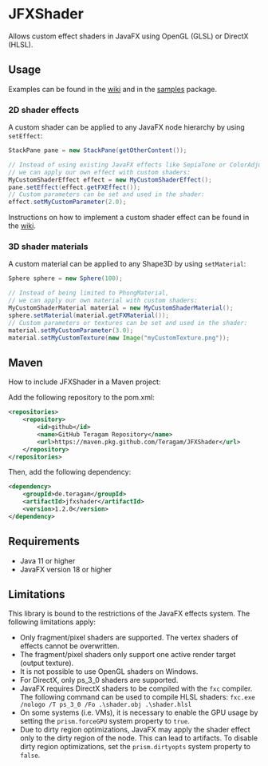 # JFXShader
Allows custom effect shaders in JavaFX using OpenGL (GLSL) or DirectX (HLSL).

## Usage
Examples can be found in the [wiki](https://github.com/Teragam/JFXShader/wiki/Examples) and in the [samples](src/main/java/de/teragam/jfxshader/samples) package.
### 2D shader effects
A custom shader can be applied to any JavaFX node hierarchy by using `setEffect`:
```java
StackPane pane = new StackPane(getOtherContent());

// Instead of using existing JavaFX effects like SepiaTone or ColorAdjust,
// we can apply our own effect with custom shaders:
MyCustomShaderEffect effect = new MyCustomShaderEffect(); 
pane.setEffect(effect.getFXEffect());
// Custom parameters can be set and used in the shader:
effect.setMyCustomParameter(2.0);
```
Instructions on how to implement a custom shader effect can be found in the [wiki](https://github.com/Teragam/JFXShader/wiki/Examples).

### 3D shader materials
A custom material can be applied to any Shape3D by using `setMaterial`:
```java
Sphere sphere = new Sphere(100);

// Instead of being limited to PhongMaterial,
// we can apply our own material with custom shaders:
MyCustomShaderMaterial material = new MyCustomShaderMaterial();
sphere.setMaterial(material.getFXMaterial());
// Custom parameters or textures can be set and used in the shader:
material.setMyCustomParameter(3.0);
material.setMyCustomTexture(new Image("myCustomTexture.png"));
```

## Maven
How to include JFXShader in a Maven project:

Add the following repository to the pom.xml:
```xml
<repositories>
    <repository>
        <id>github</id>
        <name>GitHub Teragam Repository</name>
        <url>https://maven.pkg.github.com/Teragam/JFXShader</url>
    </repository>
</repositories>
```
Then, add the following dependency:
```xml
<dependency>
    <groupId>de.teragam</groupId>
    <artifactId>jfxshader</artifactId>
    <version>1.2.0</version>
</dependency>
```

## Requirements

- Java 11 or higher
- JavaFX version 18 or higher

## Limitations
This library is bound to the restrictions of the JavaFX effects system. The following limitations apply:

- Only fragment/pixel shaders are supported. The vertex shaders of effects cannot be overwritten.
- The fragment/pixel shaders only support one active render target (output texture).
- It is not possible to use OpenGL shaders on Windows.
- For DirectX, only ps_3_0 shaders are supported.
- JavaFX requires DirectX shaders to be compiled with the `fxc` compiler. The following command can be used to compile HLSL shaders: `fxc.exe /nologo /T ps_3_0 /Fo .\shader.obj .\shader.hlsl`
- On some systems (i.e. VMs), it is necessary to enable the GPU usage by setting the `prism.forceGPU` system property to `true`.
- Due to dirty region optimizations, JavaFX may apply the shader effect only to the dirty region of the node. This can lead to artifacts. To disable dirty region optimizations, set the `prism.dirtyopts` system property to `false`.
